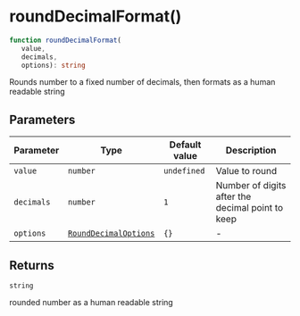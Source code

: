 # roundDecimalFormat()

```ts
function roundDecimalFormat(
   value, 
   decimals, 
   options): string
```

Rounds number to a fixed number of decimals, then formats as a human readable string

## Parameters

| Parameter | Type | Default value | Description |
| ------ | ------ | ------ | ------ |
| `value` | `number` | `undefined` | Value to round |
| `decimals` | `number` | `1` | Number of digits after the decimal point to keep |
| `options` | [`RoundDecimalOptions`](../interfaces/RoundDecimalOptions.md) | `{}` | - |

## Returns

`string`

rounded number as a human readable string
